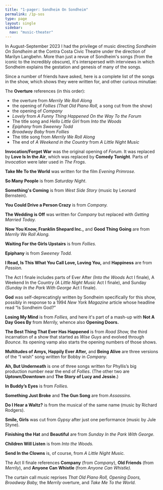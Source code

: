 ```yaml
---
title: "1-pager: Sondheim On Sondheim"
permalink: /1p-sos
type: page
layout: single
sidebar:
  nav: "music-theater"
---
```


In August-September 2023 I had the privilege of music directing
_Sondheim On Sondheim_ at the Contra Costa Civic Theatre under the
direction of Marilyn Langbehn.  More than just a revue of Sondheim's
songs (from the iconic to the incredibly obscure), it's interspersed
with interviews in which Sondheim explains the gestation and genesis
of many of the songs.

Since a number of friends have asked, here is a complete list of the
songs in the show, which shows they were written for, and other
curious minutiae:



The **Overture** references (in this order):

- the overture from _Merrily We Roll Along_
- the opening of _Follies (That Old Piano Roll,_ a song cut from the show)
- the opening of _Company_
- _Lovely_ from _A Funny Thing Happened On the Way To the Forum_
- The title song and _Hello Little Girl_ from _Into the Woods_
- _Epiphany_ from _Sweeney Todd_
- _Broadway Baby_ from _Follies_
- The title song from _Merrily We Roll Along_
- The end of _A Weekend in the Country_ from _A Little Night Music_

**Invocation/Forget War** was the original opening of _Forum._ It was replaced by **Love Is In the Air**, which was replaced by **Comedy Tonight**_._ Parts of _Invocation_ were later used in _The Frogs_.

**Take Me To the World** was written for the film _Evening Primrose._

**So Many People** is from _Saturday Night_.

**Something's Coming** is from _West Side Story_ (music by Leonard Bernstein).

**You Could Drive a Person Crazy** is from _Company._

**The Wedding is Off** was written for _Company_ but replaced with _Getting Married Today._

**Now You Know, Franklin Shepard Inc.,** and **Good Thing Going** are from _Merrily We Roll Along._

**Waiting For the Girls Upstairs** is from _Follies._

**Epiphany** is from _Sweeney Todd._

**I Read, Is This What You Call Love, Loving You,** and **Happiness** are from _Passion._

The Act I finale includes parts of Ever After _(Into the Woods_ Act I finale), A Weekend In the Country _(A Little Night Music_ Act I finale), and Sunday _(Sunday In the Park With George_ Act I finale).

**God** was self-deprecatingly written by Sondheim specifically for this show, possibly in response to a 1994 _New York Magazine_ article whose headline read “Is Sondheim God?”

**Losing My Mind** is from _Follies,_ and here it's part of a mash-up with **Not A Day Goes By** from _Merrily,_ whence also **Opening Doors.**

**The Best Thing That Ever Has Happened** is from _Road Show,_ the third incarnation of a show that started as _Wise Guys_ and evolved through _Bounce._ Its opening vamp also starts the opening numbers of those shows.

**Multitudes of Amys, Happily Ever After,** and **Being Alive** are three versions of the “I wish” song written for Bobby in _Company._

**Ah, But Underneath** is one of three songs written for Phyllis’s big production number near the end of _Follies_. (The other two are **Uptown/Downtown** and **The Story of Lucy and Jessie.**)

**In Buddy’s Eyes** is from _Follies._

**Something Just Broke** and **The Gun Song** are from _Assassins._

**Do I Hear a Waltz?** is from the musical of the same name (music by Richard Rodgers).

**Smile, Girls** was cut from _Gypsy_ after just one performance (music by Jule Styne).

**Finishing the Hat** and **Beautiful** are from _Sunday In the Park With George._

**Children Will Listen** is from _Into the Woods._

**Send In the Clowns** is, of course, from _A Little Night Music._

The Act II finale references **Company** (from _Company_), **Old Friends** (from _Merrily_), and **Anyone Can Whistle** (from _Anyone Can Whistle)._

The curtain call music reprises _That Old Piano Roll, Opening Doors, Broadway Baby,_ the _Merrily_ overture, and _Take Me To the World._
